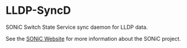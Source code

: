 # LLDP-SyncD
SONiC Switch State Service sync daemon for LLDP data. 

See the [SONiC Website](http://azure.github.io/SONiC/) for more information about the SONiC project.
